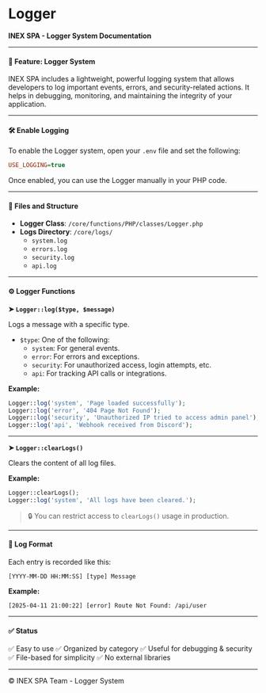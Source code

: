 # Logger

**INEX SPA - Logger System Documentation**

***

#### 📝 Feature: Logger System

INEX SPA includes a lightweight, powerful logging system that allows developers to log important events, errors, and security-related actions. It helps in debugging, monitoring, and maintaining the integrity of your application.

***

#### 🛠️ Enable Logging

To enable the Logger system, open your `.env` file and set the following:

```ini
USE_LOGGING=true
```

Once enabled, you can use the Logger manually in your PHP code.

***

#### 📁 Files and Structure

* **Logger Class**: `/core/functions/PHP/classes/Logger.php`
* **Logs Directory**: `/core/logs/`
  * `system.log`
  * `errors.log`
  * `security.log`
  * `api.log`

***

#### ⚙️ Logger Functions

**➤ `Logger::log($type, $message)`**

Logs a message with a specific type.

* `$type`: One of the following:
  * `system`: For general events.
  * `error`: For errors and exceptions.
  * `security`: For unauthorized access, login attempts, etc.
  * `api`: For tracking API calls or integrations.

**Example:**

```php
Logger::log('system', 'Page loaded successfully');
Logger::log('error', '404 Page Not Found');
Logger::log('security', 'Unauthorized IP tried to access admin panel');
Logger::log('api', 'Webhook received from Discord');
```

***

**➤ `Logger::clearLogs()`**

Clears the content of all log files.

**Example:**

```php
Logger::clearLogs();
Logger::log('system', 'All logs have been cleared.');
```

> 🔒 You can restrict access to `clearLogs()` usage in production.

***

#### 📄 Log Format

Each entry is recorded like this:

```
[YYYY-MM-DD HH:MM:SS] [type] Message
```

**Example:**

```
[2025-04-11 21:00:22] [error] Route Not Found: /api/user
```

***

#### ✅ Status

✅ Easy to use ✅ Organized by category ✅ Useful for debugging & security ✅ File-based for simplicity ✅ No external libraries

***

© INEX SPA Team - Logger System

